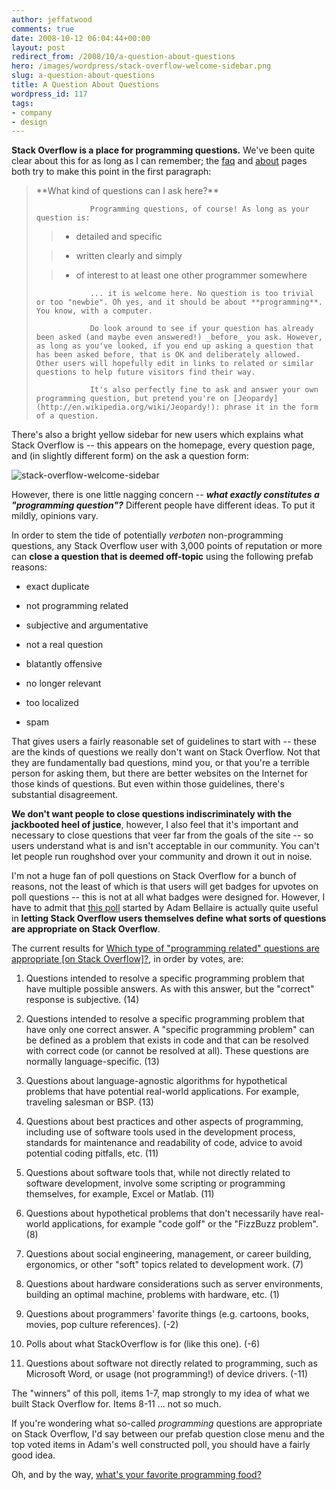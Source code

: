 ```yaml
---
author: jeffatwood
comments: true
date: 2008-10-12 06:04:44+00:00
layout: post
redirect_from: /2008/10/a-question-about-questions
hero: /images/wordpress/stack-overflow-welcome-sidebar.png
slug: a-question-about-questions
title: A Question About Questions
wordpress_id: 117
tags:
- company
- design
---
```



**Stack Overflow is a place for programming questions.** We've been quite clear about this for as long as I can remember; the [faq](http://stackoverflow.com/faq) and [about](http://stackoverflow.com/about) pages both try to make this point in the first paragraph:





<blockquote>
                **What kind of questions can I ask here?**
            
> 
> 
                Programming questions, of course! As long as your question is:
> 
> 
            
> 
> 
                
>   * detailed and specific
> 
                
>   * written clearly and simply
> 
                
>   * of interest to at least one other programmer somewhere
> 
            
            
> 
> 
                ... it is welcome here. No question is too trivial or too "newbie". Oh yes, and it should be about **programming**. You know, with a computer.
> 
> 
            
> 
> 
                Do look around to see if your question has already been asked (and maybe even answered!) _before_ you ask. However, as long as you've looked, if you end up asking a question that has been asked before, that is OK and deliberately allowed. Other users will hopefully edit in links to related or similar questions to help future visitors find their way.
            
> 
> 
            
> 
> 
                It's also perfectly fine to ask and answer your own programming question, but pretend you're on [Jeopardy](http://en.wikipedia.org/wiki/Jeopardy!): phrase it in the form of a question.
> 
> 
</blockquote>





There's also a bright yellow sidebar for new users which explains what Stack Overflow is -- this appears on the homepage, every question page, and (in slightly different form) on the ask a question form:



![stack-overflow-welcome-sidebar](/blog/images/wordpress/stack-overflow-welcome-sidebar.png)



However, there is one little nagging concern -- **_what exactly constitutes a "programming question"?_** Different people have different ideas. To put it mildly, opinions vary.



In order to stem the tide of potentially _verboten_ non-programming questions, any Stack Overflow user with 3,000 points of reputation or more can **close a question that is deemed off-topic** using the following prefab reasons:







  * exact duplicate

  * not programming related

  * subjective and argumentative

  * not a real question

  * blatantly offensive

  * no longer relevant

  * too localized

  * spam




That gives users a fairly reasonable set of guidelines to start with -- these are the kinds of questions we really don't want on Stack Overflow. Not that they are fundamentally bad questions, mind you, or that you're a terrible person for asking them, but there are better websites on the Internet for those kinds of questions. But even within those guidelines, there's substantial disagreement. 



**We don't want people to close questions indiscriminately with the jackbooted heel of justice**, however, I also feel that it's important and necessary to close questions that veer far from the goals of the site -- so users understand what is and isn't acceptable in our community. You can't let people run roughshod over your community and drown it out in noise.



I'm not a huge fan of poll questions on Stack Overflow for a bunch of reasons, not the least of which is that users will get badges for upvotes on poll questions -- this is not at all what badges were designed for. However, I have to admit that [this poll](http://stackoverflow.com/questions/182833/poll-which-types-of-programming-related-questions-are-appropriate) started by Adam Bellaire is actually quite useful in **letting Stack Overflow users themselves define what sorts of questions are appropriate on Stack Overflow**.



The current results for [Which type of "programming related" questions are appropriate [on Stack Overflow]?](http://stackoverflow.com/questions/182833/poll-which-types-of-programming-related-questions-are-appropriate), in order by votes, are:







  1. Questions intended to resolve a specific programming problem that have multiple possible answers. As with this answer, but the "correct" response is subjective. (14)

  2. Questions intended to resolve a specific programming problem that have only one correct answer. A "specific programming problem" can be defined as a problem that exists in code and that can be resolved with correct code (or cannot be resolved at all). These questions are normally language-specific. (13)

  3. Questions about language-agnostic algorithms for hypothetical problems that have potential real-world applications. For example, traveling salesman or BSP. (13)

  4. Questions about best practices and other aspects of programming, including use of software tools used in the development process, standards for maintenance and readability of code, advice to avoid potential coding pitfalls, etc. (11)

  5. Questions about software tools that, while not directly related to software development, involve some scripting or programming themselves, for example, Excel or Matlab. (11)

  6. Questions about hypothetical problems that don't necessarily have real-world applications, for example "code golf" or the "FizzBuzz problem". (8)

  7. Questions about social engineering, management, or career building, ergonomics, or other "soft" topics related to development work. (7)

  8. Questions about hardware considerations such as server environments, building an optimal machine, problems with hardware, etc. (1)

  9. Questions about programmers' favorite things (e.g. cartoons, books, movies, pop culture references). (-2)

  10. Polls about what StackOverflow is for (like this one). (-6)

  11. Questions about software not directly related to programming, such as Microsoft Word, or usage (not programming!) of device drivers. (-11)




The "winners" of this poll, items 1-7, map strongly to my idea of what we built Stack Overflow for. Items 8-11 ... not so much.



If you're wondering what so-called _programming_ questions are appropriate on Stack Overflow, I'd say between our prefab question close menu and the top voted items in Adam's well constructed poll, you should have a fairly good idea.



Oh, and by the way, [what's your favorite programming food?](http://stackoverflow.com/questions/92257/programmers-food)

